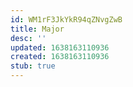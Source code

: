 ```yaml
---
id: WM1rF3JkYkR94qZNvgZwB
title: Major
desc: ''
updated: 1638163110936
created: 1638163110936
stub: true
---
```


